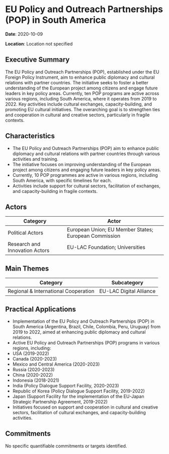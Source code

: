 # EU Policy and Outreach Partnerships (POP) in South America

**Date**: 2020-10-09

**Location**: Location not specified

## Executive Summary

The EU Policy and Outreach Partnerships (POP), established under the EU Foreign Policy Instrument, aim to enhance public diplomacy and cultural relations with partner countries. The initiative seeks to foster a better understanding of the European project among citizens and engage future leaders in key policy areas. Currently, ten POP programs are active across various regions, including South America, where it operates from 2019 to 2022. Key activities include cultural exchanges, capacity-building, and promoting EU cultural initiatives. The overarching goal is to strengthen ties and cooperation in cultural and creative sectors, particularly in fragile contexts.

## Characteristics

- The EU Policy and Outreach Partnerships (POP) aim to enhance public diplomacy and cultural relations with partner countries through various activities and training.
- The initiative focuses on improving understanding of the European project among citizens and engaging future leaders in key policy areas.
- Currently, 10 POP programmes are active in various regions, including South America, with specific timelines for each.
- Activities include support for cultural sectors, facilitation of exchanges, and capacity-building in fragile contexts.

## Actors

| Category | Actor |
| --- | --- |
| Political Actors | European Union; EU Member States; European Commission |
| Research and Innovation Actors | EU-LAC Foundation; Universities |

## Main Themes

| Category | Subcategory |
| --- | --- |
| Regional & International Cooperation | EU-LAC Digital Alliance |

## Practical Applications

- Implementation of the EU Policy and Outreach Partnerships (POP) in South America (Argentina, Brazil, Chile, Colombia, Peru, Uruguay) from 2019 to 2022, aimed at enhancing public diplomacy and cultural relations.
- Active EU Policy and Outreach Partnerships (POP) programs in various regions, including:
- USA (2019-2022)
- Canada (2020-2023)
- Mexico and Central America (2020-2023)
- Russia (2020-2023)
- China (2020-2022)
- Indonesia (2018-2021)
- India (Policy Dialogue Support Facility, 2020-2023)
- Republic of Korea (Policy Dialogue Support Facility, 2019-2022)
- Japan (Support Facility for the implementation of the EU-Japan Strategic Partnership Agreement, 2019-2022)
- Initiatives focused on support and cooperation in cultural and creative sectors, facilitation of cultural exchanges, and capacity-building activities.

## Commitments

No specific quantifiable commitments or targets identified.
